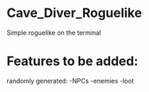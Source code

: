 # Cave_Diver_Roguelike

Simple roguelike on the terminal

# Features to be added:
randomly generated:
-NPCs
-enemies
-loot
